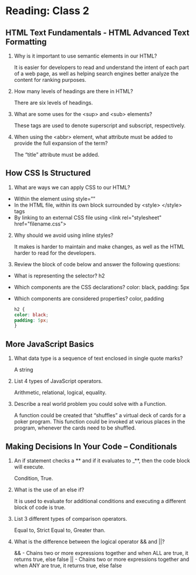 # Reading: Class 2

## HTML Text Fundamentals - HTML Advanced Text Formatting

1. Why is it important to use semantic elements in our HTML?

   It is easier for developers to read and understand the intent of each part of a web page, as well as helping search engines better analyze the content for ranking purposes.

2. How many levels of headings are there in HTML?

   There are six levels of headings.

3. What are some uses for the \<sup> and \<sub> elements?

   These tags are used to denote superscript and subscript, respectively.

4. When using the \<abbr> element, what attribute must be added to provide the full expansion of the term?

   The “title” attribute must be added.

## How CSS Is Structured

1. What are ways we can apply CSS to our HTML?

- Within the element using style=””
- In the HTML file, within its own block surrounded by \<style> \</style> tags
- By linking to an external CSS file using \<link rel="stylesheet" href="filename.css">

2. Why should we avoid using inline styles?

   It makes is harder to maintain and make changes, as well as the HTML harder to read for the developers.

3. Review the block of code below and answer the following questions:

- What is representing the selector?
  h2
- Which components are the CSS declarations?
  color: black, padding: 5px
- Which components are considered properties?
  color, padding

  ```CSS
  h2 {
  color: black;
  padding: 5px;
  }
  ```

## More JavaScript Basics

1. What data type is a sequence of text enclosed in single quote marks?

   A string

2. List 4 types of JavaScript operators.

   Arithmetic, relational, logical, equality.

3. Describe a real world problem you could solve with a Function.

   A function could be created that “shuffles” a virtual deck of cards for a poker program. This function could be invoked at various places in the program, whenever the cards need to be shuffled.

## Making Decisions In Your Code – Conditionals

1. An if statement checks a ** and if it evaluates to \_**, then the code block will execute.

   Condition, True.

2. What is the use of an else if?

   It is used to evaluate for additional conditions and executing a different block of code is true.

3. List 3 different types of comparison operators.

   Equal to, Strict Equal to, Greater than.

4. What is the difference between the logical operator && and ||?

   && - Chains two or more expressions together and when ALL are true, it returns true, else false
   || - Chains two or more expressions together and when ANY are true, it returns true, else false
